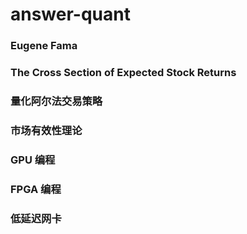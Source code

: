 # answer-quant
### Eugene Fama
### The Cross Section of Expected Stock Returns
### 量化阿尔法交易策略
### 市场有效性理论
### GPU 编程
### FPGA 编程
### 低延迟网卡